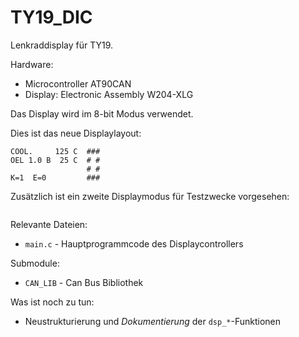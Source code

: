 # TY19_DIC

Lenkraddisplay für TY19.

Hardware:
 - Microcontroller AT90CAN
 - Display: Electronic Assembly W204-XLG
 
Das Display wird im 8-bit Modus verwendet.

Dies ist das neue Displaylayout:
```
COOL.     125 C  ###
OEL 1.0 B  25 C  # #
                 # #
K=1  E=0         ###
```

Zusätzlich ist ein zweite Displaymodus für Testzwecke vorgesehen:

```

```

Relevante Dateien:
 - `main.c` - Hauptprogrammcode des Displaycontrollers

Submodule:
 - `CAN_LIB` - Can Bus Bibliothek
 
Was ist noch zu tun:
 - Neustrukturierung und _Dokumentierung_ der `dsp_*`-Funktionen